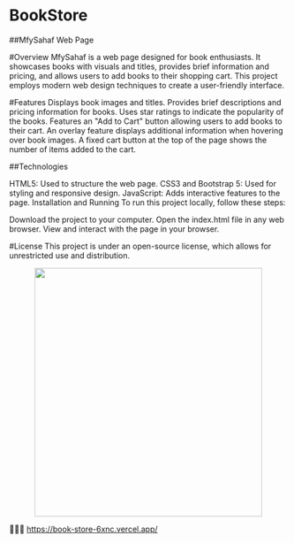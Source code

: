 # BookStore

##MfySahaf Web Page


#Overview
MfySahaf is a web page designed for book enthusiasts. It showcases books with visuals and titles, provides brief information and pricing, and allows users to add books to their shopping cart. This project employs modern web design techniques to create a user-friendly interface.

#Features
Displays book images and titles.
Provides brief descriptions and pricing information for books.
Uses star ratings to indicate the popularity of the books.
Features an "Add to Cart" button allowing users to add books to their cart.
An overlay feature displays additional information when hovering over book images.
A fixed cart button at the top of the page shows the number of items added to the cart.


##Technologies

HTML5: Used to structure the web page.
CSS3 and Bootstrap 5: Used for styling and responsive design.
JavaScript: Adds interactive features to the page.
Installation and Running
To run this project locally, follow these steps:


Download the project to your computer.
Open the index.html file in any web browser.
View and interact with the page in your browser.

#License
This project is under an open-source license, which allows for unrestricted use and distribution.

<div align="center">
 
  <img src="./img/Animation.gif"  width="90.5%" height="450" />
</div>

🤘🏻🚀 https://book-store-6xnc.vercel.app/
